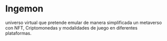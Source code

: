 # Ingemon
universo virtual que pretende emular de manera simplificada un metaverso con NFT, Criptomonedas y modalidades de juego en diferentes plataformas.
